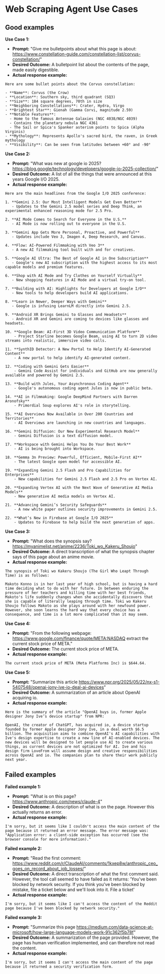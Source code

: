 # Web Scraping Agent Use Cases

## Good examples

**Use Case 1:**
*   **Prompt:** "Give me bulletpoints about what this page is about: https://www.constellation-guide.com/constellation-list/corvus-constellation/"
*   **Desired Outcome:** A bulletpoint list about the contents of the page, made easily digestible.
*   **Actual response example:**
```
Here are some bullet points about the Corvus constellation:

- **Name**: Corvus (the Crow)
- **Location**: Southern sky, third quadrant (SQ3)
- **Size**: 184 square degrees, 70th in size
- **Neighboring Constellations**: Crater, Hydra, Virgo
- **Brightest Star**: Gienah (Gamma Corvi, magnitude 2.59)
- **Notable Features**:
  - Home to the famous Antennae Galaxies (NGC 4038/NGC 4039)
  - Contains the planetary nebula NGC 4361
  - The Sail or Spica's Spanker asterism points to Spica (Alpha Virginis)
- **Mythology**: Represents Apollo's sacred bird, the raven, in Greek mythology
- **Visibility**: Can be seen from latitudes between +60° and -90°
```

**Use Case 2:**
*   **Prompt:** "What was new at google io 2025? https://blog.google/technology/developers/google-io-2025-collection/"
*   **Desired Outcome:** A list of all the things that were announced at this years Google I/O 2025.
*   **Actual response example:**
```
Here are the main headlines from the Google I/O 2025 conference:

1. **Gemini 2.5: Our Most Intelligent Models Get Even Better**
   - Updates to the Gemini 2.5 model series and Deep Think, an experimental enhanced reasoning mode for 2.5 Pro.

2. **AI Mode Comes to Search for Everyone in the U.S.**
   - AI Mode is now rolling out to everyone in the U.S.

3. **Gemini App Gets More Personal, Proactive, and Powerful**
   - Updates include Veo 3, Imagen 4, Deep Research, and Canvas.

4. **Flow: AI-Powered Filmmaking with Veo 3**
   - A new AI filmmaking tool built with and for creatives.

5. **Google AI Ultra: The Best of Google AI in One Subscription**
   - Google's new AI subscription with the highest access to its most capable models and premium features.

6. **Shop with AI Mode and Try Clothes on Yourself Virtually**
   - New shopping features in AI Mode and a virtual try-on tool.

7. **Building with AI: Highlights for Developers at Google I/O**
   - New tools to help developers build AI applications.

8. **Learn in Newer, Deeper Ways with Gemini**
   - Google is infusing LearnLM directly into Gemini 2.5.

9. **Android XR Brings Gemini to Glasses and Headsets**
   - Android XR and Gemini are coming to devices like glasses and headsets.

10. **Google Beam: AI-First 3D Video Communication Platform**
    - Project Starline becomes Google Beam, using AI to turn 2D video streams into realistic, immersive video calls.

11. **SynthID Detector: A New Portal to Help Identify AI-Generated Content**
    - A new portal to help identify AI-generated content.

12. **Coding with Gemini Gets Easier**
    - Gemini Code Assist for individuals and GitHub are now generally available and powered by Gemini 2.5.

13. **Build with Jules, Your Asynchronous Coding Agent**
    - Google's autonomous coding agent Jules is now in public beta.

14. **AI in Filmmaking: Google DeepMind Partners with Darren Aronofsky**
    - Primordial Soup explores AI's role in storytelling.

15. **AI Overviews Now Available in Over 200 Countries and Territories**
    - AI Overviews are launching in new countries and languages.

16. **Gemini Diffusion: Our New Experimental Research Model**
    - Gemini Diffusion is a text diffusion model.

17. **Workspace with Gemini Helps You Do Your Best Work**
    - AI is being brought into Workspace.

18. **Gemma 3n Preview: Powerful, Efficient, Mobile-First AI**
    - The latest Google open model for accessible AI.

19. **Expanding Gemini 2.5 Flash and Pro Capabilities for Enterprises**
    - New capabilities for Gemini 2.5 Flash and 2.5 Pro on Vertex AI.

20. **Expanding Vertex AI with the Next Wave of Generative AI Media Models**
    - New generative AI media models on Vertex AI.

21. **Advancing Gemini’s Security Safeguards**
    - A new white paper outlines security improvements in Gemini 2.5.

22. **What’s New in Firebase at Google I/O 2025**
    - Updates to Firebase to help build the next generation of apps.
```

**Use Case 3:**
*   **Prompt:** "What does the synopsis say? https://myanimelist.net/anime/2236/Toki_wo_Kakeru_Shoujo"
*   **Desired Outcome:** A direct transcription of what the synopsis chapter says of this page about an anime movie.
*   **Actual response example:**
```
The synopsis of Toki wo Kakeru Shoujo (The Girl Who Leapt Through Time) is as follows:

Makoto Konno is in her last year of high school, but is having a hard time deciding what to do with her future. In between enduring the pressure of her teachers and killing time with her best friends, Makoto's life suddenly changes when she accidentally discovers that she is capable of literally leaping through time. Toki wo Kakeru Shoujo follows Makoto as she plays around with her newfound power. However, she soon learns the hard way that every choice has a consequence, and time is a lot more complicated than it may seem.
```

**Use Case 4:**
*   **Prompt:** "From the following webpage: https://www.google.com/finance/quote/META:NASDAQ extract the current stock price of META."
*   **Desired Outcome:** The current stock price of META.
*   **Actual response example:**
```
The current stock price of META (Meta Platforms Inc) is $644.64.
```

**Use Case 5:**
*   **Prompt:** "Summarize this article https://www.npr.org/2025/05/22/nx-s1-5407548/openai-jony-ive-io-deal-ai-devices"
*   **Desired Outcome:** A summarization of an article about OpenAI acquiring io.
*   **Actual response example:**
```
Here is the summary of the article "OpenAI buys io, former Apple designer Jony Ive’s device startup" from NPR:

OpenAI, the creator of ChatGPT, has acquired io, a device startup founded by former Apple designer Jony Ive, in a deal worth $6.5 billion. The acquisition aims to combine OpenAI's AI capabilities with Ive's design expertise to create a new line of AI-enabled devices. The new devices will be designed to let people use AI to create various things, as current devices are not optimized for AI. Ive and his design firm LoveFrom will assume design and creative responsibilities across OpenAI and io. The companies plan to share their work publicly next year.
```

## Failed examples

**Failed example 1:**
*   **Prompt:** "What is on this page? https://www.anthropic.com/news/claude-4"
*   **Desired Outcome:** A description of what is on the page. However this actually returns an error.
*   **Actual response example:**
```
I'm sorry, but it seems like I couldn't access the main content of the page because it returned an error message. The error message was: "Application error: a client-side exception has occurred (see the browser console for more information)."
```

**Failed example 2:**
*   **Prompt:** "Read the first comment: https://www.reddit.com/r/ClaudeAI/comments/1kxep8w/anthropic_ceo_goes_on_record_about_job_losses/"
*   **Desired Outcome:** A direct transcription of what the first comment said. However, the tool call seemed to have failed as it returns: 'You've been blocked by network security. If you think you've been blocked by mistake, file a ticket below and we'll look into it. File a ticket'
*   **Actual response example:**
```
I'm sorry, but it seems like I can't access the content of the Reddit page because I've been blocked by network security."
```

**Failed example 3:**
*   **Prompt:** "Summarize this page https://medium.com/data-science-at-microsoft/how-large-language-models-work-91c362f5b78f"
*   **Desired Outcome:** A summarization of the page provided. However, the page has human verification implemented, and can therefore not read the content.
*   **Actual response example:**
```
I'm sorry, but it seems I can't access the main content of the page because it returned a security verification form.
```